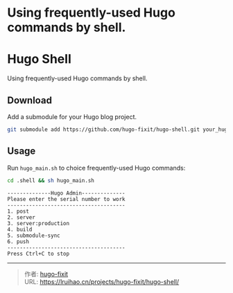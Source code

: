 # Using frequently-used Hugo commands by shell.

# Hugo Shell

Using frequently-used Hugo commands by shell.

## Download

Add a submodule for your Hugo blog project.

```bash
git submodule add https://github.com/hugo-fixit/hugo-shell.git your_hugo_blog/.shell
```

## Usage

Run `hugo_main.sh` to choice frequently-used Hugo commands:

```bash
cd .shell && sh hugo_main.sh
```

```text
--------------Hugo Admin--------------
Please enter the serial number to work
--------------------------------------
1. post
2. server
3. server:production
4. build
5. submodule-sync
6. push
--------------------------------------
Press Ctrl+C to stop
```


---

> 作者: [hugo-fixit](https://github.com/hugo-fixit)  
> URL: https://lruihao.cn/projects/hugo-fixit/hugo-shell/  

